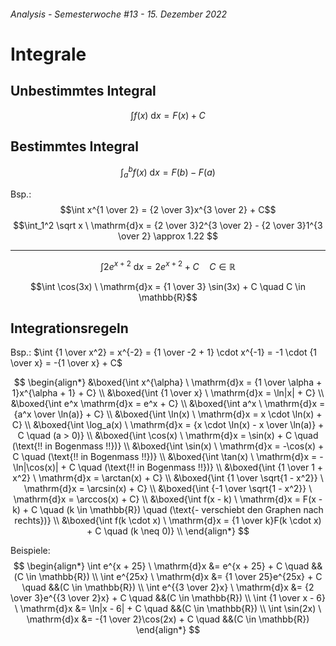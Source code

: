 ###### Analysis - Semesterwoche #13 - 15. Dezember 2022

# Integrale

## Unbestimmtes Integral

$$\int f(x) \ \mathrm{d}x = F(x) + C$$

## Bestimmtes Integral

$$\int_a^bf(x) \ \mathrm{d}x = F(b) - F(a)$$

Bsp.:
$$\int x^{1 \over 2} = {2 \over 3}x^{3 \over 2} + C$$
$$\int_1^2 \sqrt x \ \mathrm{d}x = {2 \over 3}2^{3 \over 2} - {2 \over 3}1^{3 \over 2} \approx 1.22 $$

---

$$\int 2e^{x + 2} \ \mathrm{d}x = 2e^{x + 2} + C \quad C \in \mathbb{R}$$

$$\int \cos(3x) \ \mathrm{d}x = {1 \over 3} \sin(3x) + C \quad C \in \mathbb{R}$$

## Integrationsregeln

Bsp.: $\int {1 \over x^2} = x^{-2} = {1 \over -2 + 1} \cdot x^{-1} = -1 \cdot {1 \over x} = -{1 \over x} + C$

$$
\begin{align*}
  &\boxed{\int x^{\alpha} \ \mathrm{d}x = {1 \over \alpha + 1}x^{\alpha + 1} + C} \\
  &\boxed{\int {1 \over x} \ \mathrm{d}x = \ln|x| + C} \\
  &\boxed{\int e^x \mathrm{d}x = e^x + C} \\
  &\boxed{\int a^x \ \mathrm{d}x = {a^x \over \ln(a)} + C} \\
  &\boxed{\int \ln(x) \ \mathrm{d}x = x \cdot \ln(x) + C} \\
  &\boxed{\int \log_a(x) \ \mathrm{d}x = {x \cdot \ln(x) - x \over \ln(a)} + C \quad (a > 0)} \\
  &\boxed{\int \cos(x) \ \mathrm{d}x = \sin(x) + C \quad (\text{!! in Bogenmass !!})} \\
  &\boxed{\int \sin(x) \ \mathrm{d}x = -\cos(x) + C \quad (\text{!! in Bogenmass !!})} \\
  &\boxed{\int \tan(x) \ \mathrm{d}x = -\ln|\cos(x)| + C \quad (\text{!! in Bogenmass !!})} \\
  &\boxed{\int {1 \over 1 + x^2} \ \mathrm{d}x = \arctan(x) + C} \\
  &\boxed{\int {1 \over \sqrt{1 - x^2}} \ \mathrm{d}x = \arcsin(x) + C} \\
  &\boxed{\int {-1 \over \sqrt{1 - x^2}} \ \mathrm{d}x = \arccos(x) + C} \\
  &\boxed{\int f(x - k) \ \mathrm{d}x = F(x - k) + C \quad (k \in \mathbb{R}) \quad (\text{- verschiebt den Graphen nach rechts})} \\
  &\boxed{\int f(k \cdot x) \ \mathrm{d}x = {1 \over k}F(k \cdot x) + C \quad (k \neq 0)} \\
\end{align*}
$$

Beispiele:
$$
\begin{align*}
  \int e^{x + 25} \ \mathrm{d}x &= e^{x + 25} + C \quad &&(C \in \mathbb{R}) \\
  \int e^{25x} \ \mathrm{d}x &= {1 \over 25}e^{25x} + C \quad &&(C \in \mathbb{R}) \\
  \int e^{{3 \over 2}x} \ \mathrm{d}x &= {2 \over 3}e^{{3 \over 2}x} + C \quad &&(C \in \mathbb{R}) \\
  \int {1 \over x - 6} \ \mathrm{d}x &= \ln|x - 6| + C \quad &&(C \in \mathbb{R}) \\
  \int \sin(2x) \ \mathrm{d}x &= -{1 \over 2}\cos(2x) + C \quad &&(C \in \mathbb{R})
\end{align*}
$$
